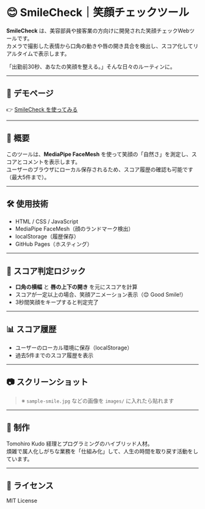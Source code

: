 # 😊 SmileCheck｜笑顔チェックツール

**SmileCheck** は、美容部員や接客業の方向けに開発された笑顔チェックWebツールです。  
カメラで撮影した表情から口角の動きや唇の開き具合を検出し、スコア化してリアルタイムで表示します。

「出勤前30秒、あなたの笑顔を整える。」そんな日々のルーティンに。

---

## 🌟 デモページ

👉 [SmileCheck を使ってみる](https://tomohiro-kudo-dev.github.io/smilecheck/)

---

## 🧠 概要

このツールは、**MediaPipe FaceMesh** を使って笑顔の「自然さ」を測定し、スコアとコメントを表示します。  
ユーザーのブラウザにローカル保存されるため、スコア履歴の確認も可能です（最大5件まで）。

---

## 🛠 使用技術

- HTML / CSS / JavaScript
- MediaPipe FaceMesh（顔のランドマーク検出）
- localStorage（履歴保存）
- GitHub Pages（ホスティング）

---

## 📐 スコア判定ロジック

- **口角の横幅** と **唇の上下の開き** を元にスコアを計算
- スコアが一定以上の場合、笑顔アニメーション表示（😊 Good Smile!）
- 3秒間笑顔をキープすると判定完了

---

## 📊 スコア履歴

- ユーザーのローカル環境に保存（localStorage）
- 過去5件までのスコア履歴を表示

---

## 📷 スクリーンショット

> ※ `sample-smile.jpg` などの画像を `images/` に入れたら貼れます

---

## 👤 制作

Tomohiro Kudo
経理とプログラミングのハイブリッド人材。  
煩雑で属人化しがちな業務を「仕組み化」して、人生の時間を取り戻す活動をしています。

---

## 📄 ライセンス

MIT License
